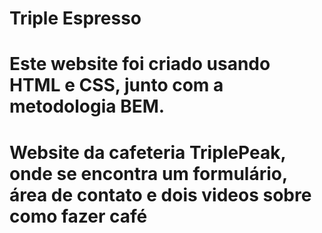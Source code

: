 # Triple Espresso

# Este website foi criado usando HTML e CSS, junto com a metodologia BEM.

# Website da cafeteria TriplePeak, onde se encontra um formulário, área de contato e dois videos sobre como fazer café
